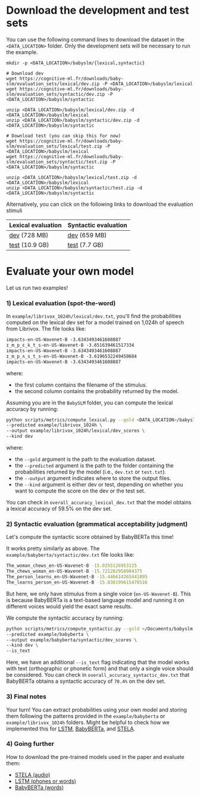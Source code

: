 # Download the development and test sets

You can use the following command lines to download the dataset in the `<DATA_LOCATION>` folder.
Only the development sets will be necessary to run the example.

```
mkdir -p <DATA_LOCATION>/babyslm/{lexical,syntactic}

# Download dev
wget https://cognitive-ml.fr/downloads/baby-slm/evaluation_sets/lexical/dev.zip -P <DATA_LOCATION>/babyslm/lexical
wget https://cognitive-ml.fr/downloads/baby-slm/evaluation_sets/syntactic/dev.zip -P <DATA_LOCATION>/babyslm/syntactic

unzip <DATA_LOCATION>/babyslm/lexical/dev.zip -d <DATA_LOCATION>/babyslm/lexical
unzip <DATA_LOCATION>/babyslm/syntactic/dev.zip -d <DATA_LOCATION>/babyslm/syntactic

# Download test (you can skip this for now)
wget https://cognitive-ml.fr/downloads/baby-slm/evaluation_sets/lexical/test.zip -P <DATA_LOCATION>/babyslm/lexical
wget https://cognitive-ml.fr/downloads/baby-slm/evaluation_sets/syntactic/test.zip -P <DATA_LOCATION>/babyslm/syntactic

unzip <DATA_LOCATION>/babyslm/lexical/test.zip -d <DATA_LOCATION>/babyslm/lexical
unzip <DATA_LOCATION>/babyslm/syntactic/test.zip -d <DATA_LOCATION>/babyslm/syntactic
```

Alternatively, you can click on the following links to download the evaluation stimuli

<center>

| Lexical evaluation                                                                            | Syntactic evaluation                                                                           |
|-----------------------------------------------------------------------------------------------|------------------------------------------------------------------------------------------------|
| [dev](https://cognitive-ml.fr/downloads/baby-slm/evaluation_sets/lexical/dev.zip) (728 MB)    | [dev](https://cognitive-ml.fr/downloads/baby-slm/evaluation_sets/syntactic/dev.zip) (659 MB)   |
| [test](https://cognitive-ml.fr/downloads/baby-slm/evaluation_sets/lexical/test.zip) (10.9 GB) | [test](https://cognitive-ml.fr/downloads/baby-slm/evaluation_sets/syntactic/test.zip) (7.7 GB) |

</center>

# Evaluate your own model

Let us run two examples!

### 1) Lexical evaluation (spot-the-word)

In `example/librivox_1024h/lexical/dev.txt`, you'll find the probabilities computed on the lexical dev set for a model trained on 1,024h of speech from Librivox.
The file looks like:

```txt
impacts-en-US-Wavenet-B -3.6343493461608887
ɪ_m_p_ɛ_k_t_s-en-US-Wavenet-B -3.651639461517334
impacts-en-US-Wavenet-B -3.6343493461608887
ɪ_m_p_ʌ_s_t_s-en-US-Wavenet-B -3.6196532249450684
impacts-en-US-Wavenet-B -3.6343493461608887
```

where:
- the first column contains the filename of the stimulus.
- the second column contains the probability returned by the model.

Assuming you are in the `BabySLM` folder, you can compute the lexical accuracy by running:

```bash
python scripts/metrics/compute_lexical.py --gold <DATA_LOCATION>/babyslm \
--predicted example/librivox_1024h \ 
--output example/librivox_1024h/lexical/dev_scores \
--kind dev
```

where:
- the `--gold` argument is the path to the evaluation dataset.
- the `--predicted` argument is the path to the folder containing the probabilities returned by the model (i.e., `dev.txt` or `test.txt`).
- the `--output` argument indicates where to store the output files.
- the `--kind` argument is either dev or test, depending on whether you want to compute the score on the dev or the test set.

You can check in `overall_accuracy_lexical_dev.txt` that the model obtains a lexical accuracy of 59.5% on the dev set.

### 2) Syntactic evaluation (grammatical acceptability judgment)

Let's compute the syntactic score obtained by BabyBERTa this time! 

It works pretty similarly as above. The `example/babyberta/syntactic/dev.txt` file looks like:

```bash
The_woman_chews_en-US-Wavenet-B -15.0255126953125
The_chews_woman_en-US-Wavenet-B -15.721282958984375
The_person_learns_en-US-Wavenet-B -15.446614265441895
The_learns_person_en-US-Wavenet-B -15.838199615478516
```
But here, we only have stimulus from a single voice (`en-US-Wavenet-B`). This is because BabyBERTa is a text-based language model and running it on different voices would yield the exact same results.

We compute the syntactic accuracy by running:

```bash
python scripts/metrics/compute_syntactic.py --gold ~/Documents/babyslm \
--predicted example/babyberta \
--output example/babyberta/syntactic/dev_scores \
--kind dev \
--is_text
```

Here, we have an additional `--is_text` flag indicating that the model works with text (orthographic or phonetic form) and that only a single voice should be considered.
You can check in `overall_accuracy_syntactic_dev.txt` that BabyBERTa obtains a syntactic accuracy of `70.4%` on the dev set.

### 3) Final notes

Your turn! You can extract probabilities using your own model and storing them following the patterns provided in the `example/babyberta` or `example/librivox_1024h` folders.
Might be helpful to check how we implemented this for [LSTM](scripts/compute_proba.py), [BabyBERTa](scripts/extract_prob_babyberta.py), and [STELA](scripts/compute_proba.py). 

### 4) Going further

How to download the pre-trained models used in the paper and evaluate them:
- [STELA (audio)](evaluation/stela_lm.md)
- [LSTM (phones or words)](evaluation/text_lstm_lm.md)
- [BabyBERTa (words)](evaluation/babyberta_lm.md)






